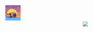 <img src="https://github.com/mickey-pham/mickey-pham/blob/main/nyan%20surf.gif" width=48/>
<div align="center">
	<a href="https://discord.com/users/993599033371279360"><img src="https://lanyard.kyrie25.dev/api/993599033371279360?imgStyle=circle" /></a>  
